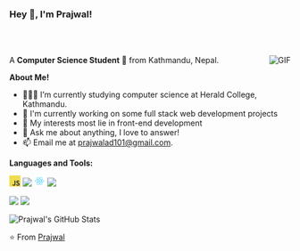 <h3 title="hehehe"> Hey 👋, I'm Prajwal!</h3>

<!-- <a href="https://www.linkedin.com/in/zamranxd/">
  <img align="left" alt="Zamran's LinkdeIn" width="24px" src="https://cdn.jsdelivr.net/npm/simple-icons@v3/icons/linkedin.svg" />
</a>
<a href="https://www.instagram.com/zamranxd/">
  <img align="left" alt="Zamran's Instagram" width="24px" src="https://cdn.jsdelivr.net/npm/simple-icons@v3/icons/instagram.svg" />
</a>
<a href="https://www.facebook.com/ZamranxD">
  <img align="left" alt="Zamran's Facebook" width="24px" src="https://cdn.jsdelivr.net/npm/simple-icons@v3/icons/facebook.svg" />
</a>
<img src="https://komarev.com/ghpvc/?username=ZamranxD&color=blueviolet" align="left"> -->



<br />
<br />

A **Computer Science Student** 🚀 from Kathmandu, Nepal.
  <img align="right" alt="GIF" src="https://c.tenor.com/p0kz7NOqxTkAAAAC/kaito-typing.gif" />

**About Me!**

- 👨🏽‍💻 I’m currently studying computer science at Herald College, Kathmandu.
- 🌱 I'm currently working on some full stack web development projects
- 🤔 My interests most lie in front-end development 
- 💬 Ask me about anything, I love to answer!
- 📫 Email me at [prajwalad101@gmail.com](prajwalad101gmail.com).

**Languages and Tools:**  
<!-- ![express](https://user-images.githubusercontent.com/84787320/166885300-0d8b9228-f5b3-4f72-bd6a-b231f7b85a3c.png)
![mongodb](https://user-images.githubusercontent.com/84787320/166885315-7156dc99-95e5-46cc-90b0-d96d594d21a9.png)
![javascript](https://user-images.githubusercontent.com/84787320/166885320-7eb4c806-7be6-41bc-931d-b3247f112c56.png)
![tailwindcss](https://user-images.githubusercontent.com/84787320/166885330-0bd5bd57-da6e-4a75-8bdb-77b49a184701.jpg)
![nextjs](https://user-images.githubusercontent.com/84787320/166885349-e5b663fd-f432-4be9-bbf0-9bad3c23cc3d.png) -->

<code><img height="20" src="https://raw.githubusercontent.com/github/explore/80688e429a7d4ef2fca1e82350fe8e3517d3494d/topics/javascript/javascript.png"></code>
<code><img height="20" src="https://user-images.githubusercontent.com/84787320/166885349-e5b663fd-f432-4be9-bbf0-9bad3c23cc3d.png"></code>
<code><img height="20" src="https://raw.githubusercontent.com/github/explore/80688e429a7d4ef2fca1e82350fe8e3517d3494d/topics/react/react.png"></code>
<code><img height="20" src="https://user-images.githubusercontent.com/84787320/166885330-0bd5bd57-da6e-4a75-8bdb-77b49a184701.jpg"></code>

<code><img height="20" src="https://user-images.githubusercontent.com/84787320/166885300-0d8b9228-f5b3-4f72-bd6a-b231f7b85a3c.png"></code>
<code><img height="20" src="https://user-images.githubusercontent.com/84787320/166885315-7156dc99-95e5-46cc-90b0-d96d594d21a9.png"></code>


<img src="https://github-readme-stats.vercel.app/api?username=Prajwalad101&show_icons=true&hide_border=true&count_private=true&theme=shades-of-purple&icon_color=fad000" alt="Prajwal's GitHub Stats">

⭐️ From [Prajwal](https://github.com/Prajwalad101)
